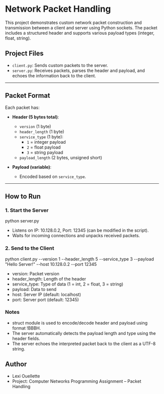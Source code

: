 # Network Packet Handling

This project demonstrates custom network packet construction and transmission between a client and server using Python sockets. The packet includes a structured header and supports various payload types (integer, float, string).

## Project Files

- `client.py`: Sends custom packets to the server.
- `server.py`: Receives packets, parses the header and payload, and echoes the information back to the client.
---

## Packet Format

Each packet has:
- **Header (5 bytes total)**:
  - `version` (1 byte)
  - `header_length` (1 byte)
  - `service_type` (1 byte): 
    - `1` = integer payload  
    - `2` = float payload  
    - `3` = string payload
  - `payload_length` (2 bytes, unsigned short)

- **Payload (variable)**:
  - Encoded based on `service_type`.

---

## How to Run

### 1. Start the Server
python server.py
 - Listens on IP: 10.128.0.2, Port: 12345 (can be modified in the script).
 - Waits for incoming connections and unpacks received packets.

### 2. Send to the Client
python client.py --version 1 --header_length 5 --service_type 3 --payload "Hello Server!" --host 10.128.0.2 --port 12345

 - version: Packet version
 - header_length: Length of the header
 - service_type: Type of data (1 = int, 2 = float, 3 = string)
 - payload: Data to send
 - host: Server IP (default: localhost)
 - port: Server port (default: 12345)

### Notes
- struct module is used to encode/decode header and payload using format !BBBH.
- The server automatically detects the payload length and type using the header fields.
- The server echoes the interpreted packet back to the client as a UTF-8 string.

## Author
- Lexi Ouellette 
- Project: Computer Networks Programming Assignment – Packet Handling
